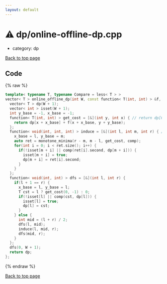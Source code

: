 ```yaml
---
layout: default
---
```


<!-- mathjax config similar to math.stackexchange -->
<script type="text/javascript" async
  src="https://cdnjs.cloudflare.com/ajax/libs/mathjax/2.7.5/MathJax.js?config=TeX-MML-AM_CHTML">
</script>
<script type="text/x-mathjax-config">
  MathJax.Hub.Config({
    TeX: { equationNumbers: { autoNumber: "AMS" }},
    tex2jax: {
      inlineMath: [ ['$','$'] ],
      processEscapes: true
    },
    "HTML-CSS": { matchFontHeight: false },
    displayAlign: "left",
    displayIndent: "2em"
  });
</script>

<script type="text/javascript" src="https://cdnjs.cloudflare.com/ajax/libs/jquery/3.4.1/jquery.min.js"></script>
<script src="https://cdn.jsdelivr.net/npm/jquery-balloon-js@1.1.2/jquery.balloon.min.js" integrity="sha256-ZEYs9VrgAeNuPvs15E39OsyOJaIkXEEt10fzxJ20+2I=" crossorigin="anonymous"></script>
<script type="text/javascript" src="../../assets/js/copy-button.js"></script>
<link rel="stylesheet" href="../../assets/css/copy-button.css" />


# :warning: dp/online-offline-dp.cpp
* category: dp


[Back to top page](../../index.html)



## Code
{% raw %}
```cpp
template< typename T, typename Compare = less< T > >
vector< T > online_offline_dp(int W, const function< T(int, int) > &f, const Compare &comp = Compare()) {
  vector< T > dp(W + 1);
  vector< int > isset(W + 1);
  int y_base = -1, x_base = -1;
  function< T(int, int) > get_cost = [&](int y, int x) { // return dp[0, x+x_base)+f[x+x_base, y+y_base)
    return dp[x + x_base] + f(x + x_base, y + y_base);
  };
  function< void(int, int, int) > induce = [&](int l, int m, int r) { // dp[l, m) -> dp[m, r)
    x_base = l, y_base = m;
    auto ret = monotone_minima(r - m, m - l, get_cost, comp);
    for(int i = 0; i < ret.size(); i++) {
      if(!isset[m + i] || comp(ret[i].second, dp[m + i])) {
        isset[m + i] = true;
        dp[m + i] = ret[i].second;
      }
    }
  };
  function< void(int, int) > dfs = [&](int l, int r) {
    if(l + 1 == r) {
      x_base = l, y_base = l;
      T cst = l ? get_cost(0, -1) : 0;
      if(!isset[l] || comp(cst, dp[l])) {
        isset[l] = true;
        dp[l] = cst;
      }
    } else {
      int mid = (l + r) / 2;
      dfs(l, mid);
      induce(l, mid, r);
      dfs(mid, r);
    }
  };
  dfs(0, W + 1);
  return dp;
};

```
{% endraw %}

[Back to top page](../../index.html)

